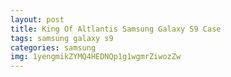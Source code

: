 ```yaml
---
layout: post
title: King Of Altlantis Samsung Galaxy S9 Case
tags: samsung galaxy s9
categories: samsung
img: 1yengmikZYMQ4HEDNQp1g1wgmrZiwozZw
---
```

